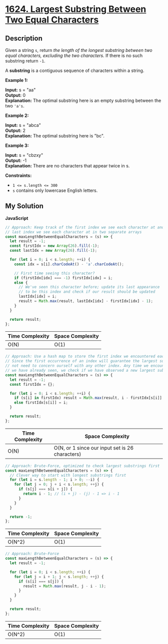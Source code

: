 # [1624. Largest Substring Between Two Equal Characters](https://leetcode.com/problems/largest-substring-between-two-equal-characters)

## Description

Given a string `s`, return _the length of the longest substring between two equal characters, excluding the two characters._ If there is no such substring return `-1`.

A **substring** is a contiguous sequence of characters within a string.

**Example 1:**

**Input:** s = "aa"  
**Output:** 0  
**Explanation:** The optimal substring here is an empty substring between the two `'a's`.

**Example 2:**

**Input:** s = "abca"  
**Output:** 2  
**Explanation:** The optimal substring here is "bc".

**Example 3:**

**Input:** s = "cbzxy"  
**Output:** -1  
**Explanation:** There are no characters that appear twice in s.

**Constraints:**

- `1 <= s.length <= 300`
- `s` contains only lowercase English letters.

## My Solution

**JavaScript**

```js
// Approach: Keep track of the first index we see each character at and the
// last index we see each character at in two separate arrays
const maxLengthBetweenEqualCharacters = (s) => {
  let result = -1;
  const firstIdx = new Array(26).fill(-1);
  const lastIdx = new Array(26).fill(-1);

  for (let i = 0; i < s.length; ++i) {
    const idx = s[i].charCodeAt() - 'a'.charCodeAt();

    // First time seeing this character?
    if (firstIdx[idx] === -1) firstIdx[idx] = i;
    else {
      // We've seen this character before; update its last appearance
      // to be this index and check if our result should be updated
      lastIdx[idx] = i;
      result = Math.max(result, lastIdx[idx] - firstIdx[idx] - 1);
    }
  }

  return result;
};
```

| Time Complexity | Space Complexity |
| --------------- | ---------------- |
| O(N)            | O(1)             |

```js
// Approach: Use a hash map to store the first index we encountered each character.
// Since the first occurrence of an index will guarantee the largest substring, we do
// not need to concern ourself with any other index. Any time we encounter a character
// we have already seen, we check if we have observed a new largest substring.
const maxLengthBetweenEqualCharacters = (s) => {
  let result = -1;
  const firstIdx = {};

  for (let i = 0; i < s.length; ++i) {
    if (s[i] in firstIdx) result = Math.max(result, i - firstIdx[s[i]] - 1);
    else firstIdx[s[i]] = i;
  }

  return result;
};
```

| Time Complexity | Space Complexity                                |
| --------------- | ----------------------------------------------- |
| O(N)            | O(N, or 1 since our input set is 26 characters) |

```js
// Approach: Brute-Force, optimized to check largest substrings first
const maxLengthBetweenEqualCharacters = (s) => {
  // Clever way to start with longest substrings first
  for (let i = s.length - 1; i > 0; --i) {
    for (let j = 0; j + i < s.length; ++j) {
      if (s[j] === s[i + j]) {
        return i - 1; // (i + j) - (j) - 1 => i - 1
      }
    }
  }

  return -1;
};
```

| Time Complexity | Space Complexity |
| --------------- | ---------------- |
| O(N^2)          | O(1)             |

```js
// Approach: Brute-Force
const maxLengthBetweenEqualCharacters = (s) => {
  let result = -1;

  for (let i = 0; i < s.length; ++i) {
    for (let j = i + 1; j < s.length; ++j) {
      if (s[i] === s[j]) {
        result = Math.max(result, j - i - 1);
      }
    }
  }

  return result;
};
```

| Time Complexity | Space Complexity |
| --------------- | ---------------- |
| O(N^2)          | O(1)             |

